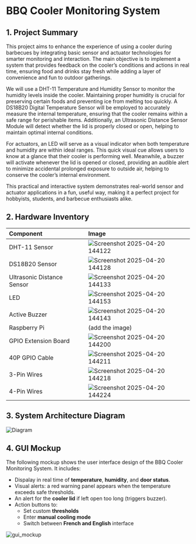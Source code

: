 # BBQ Cooler Monitoring System

## 1. Project Summary
This project aims to enhance the experience of using a cooler during barbecues by integrating basic sensor and actuator technologies for smarter monitoring and interaction. The main objective is to implement a system that provides feedback on the cooler’s conditions and actions in real time, ensuring food and drinks stay fresh while adding a layer of convenience and fun to outdoor gatherings.

We will use a DHT-11 Temperature and Humidity Sensor to monitor the humidity levels inside the cooler. Maintaining proper humidity is crucial for preserving certain foods and preventing ice from melting too quickly. A DS18B20 Digital Temperature Sensor will be employed to accurately measure the internal temperature, ensuring that the cooler remains within a safe range for perishable items. Additionally, an Ultrasonic Distance Sensor Module will detect whether the lid is properly closed or open, helping to maintain optimal internal conditions.

For actuators, an LED will serve as a visual indicator when both temperature and humidity are within ideal ranges. This quick visual cue allows users to know at a glance that their cooler is performing well. Meanwhile, a buzzer will activate whenever the lid is opened or closed, providing an audible alert to minimize accidental prolonged exposure to outside air, helping to conserve the cooler’s internal environment.

This practical and interactive system demonstrates real-world sensor and actuator applications in a fun, useful way, making it a perfect project for hobbyists, students, and barbecue enthusiasts alike.

## 2. Hardware Inventory

| Component | Image |
|:---------|:------------|
| DHT-11 Sensor | ![Screenshot 2025-04-20 144122](https://github.com/user-attachments/assets/92a6afa8-e5cb-4185-8855-45af09abadab) |
| DS18B20 Sensor | ![Screenshot 2025-04-20 144128](https://github.com/user-attachments/assets/402577be-fd5a-40c1-a751-28e186c7a314) |
| Ultrasonic Distance Sensor |  ![Screenshot 2025-04-20 144133](https://github.com/user-attachments/assets/67aff068-1c8f-42f4-a75e-f8860a476b24) |
| LED | ![Screenshot 2025-04-20 144153](https://github.com/user-attachments/assets/b1404ee0-bb1d-409b-8fa7-49bf9326e120) |
| Active Buzzer | ![Screenshot 2025-04-20 144143](https://github.com/user-attachments/assets/d49e5d8b-73aa-481c-9113-92331a168c34) |
| Raspberry Pi | (add the image) |
| GPIO Extension Board | ![Screenshot 2025-04-20 144200](https://github.com/user-attachments/assets/90e7bf74-edaf-4b63-804b-0be8f3851750) |
| 40P GPIO Cable | ![Screenshot 2025-04-20 144211](https://github.com/user-attachments/assets/65b9fe24-a7c3-4c1b-a167-f735c739ccde) |
| 3-Pin Wires | ![Screenshot 2025-04-20 144218](https://github.com/user-attachments/assets/5da4f40c-780c-4e89-9e02-aa7cfb57aeca) |
| 4-Pin Wires | ![Screenshot 2025-04-20 144224](https://github.com/user-attachments/assets/7589a5c4-63b3-4051-ac8e-2d28da4efb8b) |

## 3. System Architecture Diagram
![Diagram](https://github.com/user-attachments/assets/beb548db-850b-4456-8e89-a0c87996a08a)

## 4. GUI Mockup

The following mockup shows the user interface design of the BBQ Cooler Monitoring System. It includes:

- Dispalay in real time of **temperature**, **humidity**, and **door status**.
- Visual alerts: a red warning panel appears when the temperature exceeds safe thresholds.
- An alert for the **cooler lid** if left open too long (triggers buzzer).
- Action buttons to:
  - Set custom **thresholds**
  - Enter **manual cooling mode**
  - Switch between **French and English** interface

![gui_mockup](https://github.com/user-attachments/assets/d619b19a-c6fa-42a5-93d0-07d1d290e01f)

